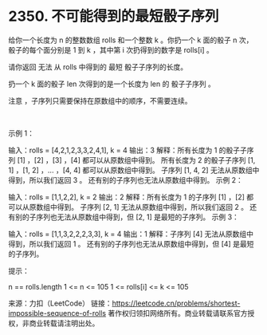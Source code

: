 # 2350. 不可能得到的最短骰子序列

给你一个长度为 n 的整数数组 rolls 和一个整数 k 。你扔一个 k 面的骰子 n 次，骰子的每个面分别是 1 到 k ，其中第 i 次扔得到的数字是 rolls[i] 。

请你返回 无法 从 rolls 中得到的 最短 骰子子序列的长度。

扔一个 k 面的骰子 len 次得到的是一个长度为 len 的 骰子子序列 。

注意 ，子序列只需要保持在原数组中的顺序，不需要连续。

 

示例 1：

输入：rolls = [4,2,1,2,3,3,2,4,1], k = 4
输出：3
解释：所有长度为 1 的骰子子序列 [1] ，[2] ，[3] ，[4] 都可以从原数组中得到。
所有长度为 2 的骰子子序列 [1, 1] ，[1, 2] ，... ，[4, 4] 都可以从原数组中得到。
子序列 [1, 4, 2] 无法从原数组中得到，所以我们返回 3 。
还有别的子序列也无法从原数组中得到。
示例 2：

输入：rolls = [1,1,2,2], k = 2
输出：2
解释：所有长度为 1 的子序列 [1] ，[2] 都可以从原数组中得到。
子序列 [2, 1] 无法从原数组中得到，所以我们返回 2 。
还有别的子序列也无法从原数组中得到，但 [2, 1] 是最短的子序列。
示例 3：

输入：rolls = [1,1,3,2,2,2,3,3], k = 4
输出：1
解释：子序列 [4] 无法从原数组中得到，所以我们返回 1 。
还有别的子序列也无法从原数组中得到，但 [4] 是最短的子序列。
 

提示：

n == rolls.length
1 <= n <= 105
1 <= rolls[i] <= k <= 105

来源：力扣（LeetCode）
链接：https://leetcode.cn/problems/shortest-impossible-sequence-of-rolls
著作权归领扣网络所有。商业转载请联系官方授权，非商业转载请注明出处。